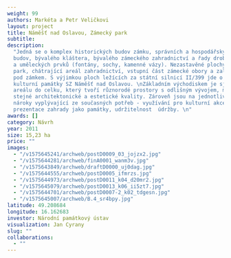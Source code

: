 ```yaml
---
weight: 99
authors: Markéta a Petr Veličkovi
layout: project
title: Náměšť nad Oslavou, Zámecký park
subtitle:
description:
  "Jedná se o komplex historických budov zámku, správních a hospodářských
  budov, bývalého kláštera, bývalého zámeckého zahradnictví a řady drobných staveb
  a uměleckých prvků (fontány, sochy, kamenné vázy). Nezastavěné plochy tvoří zámecký
  park, chátrající areál zahradnictví, vstupní část zámecké obory a zalesněný svah
  pod zámkem. S výjimkou ploch ležících za státní silnicí II/399 jde o areál národní
  kulturní památky SZ Náměšť nad Oslavou. \nZákladním východiskem je sjednocení celého
  areálu do celku, který tvoří různorodé prostory s odlišným vývojem, mající však
  stejné architektonické a estetické kvality. Zároveň jsou na jednotlivé celky kladeny
  nároky vyplývající ze současných potřeb - využívání pro kulturní akce a výstavy,
  prezentace zahrady jako památky, udržitelnost  údržby. \n"
awards: []
category: Návrh
year: 2011
size: 15,23 ha
price: ""
images:
  - "/v1575645241/archweb/postD0009_03_jojzx2.jpg"
  - "/v1575644281/archweb/finA0001_wanm3v.jpg"
  - "/v1575643849/archweb/draftD0000_uj0dag.jpg"
  - "/v1575644555/archweb/postD0005_ifmrzs.jpg"
  - "/v1575644973/archweb/postD0011_k04_d20mr2.jpg"
  - "/v1575645079/archweb/postD0013_k06_ii5zt7.jpg"
  - "/v1575644701/archweb/postD0007-2_k02_tdgesn.jpg"
  - "/v1575645007/archweb/B.4_sr4bpy.jpg"
latitude: 49.208684
longitude: 16.162683
investor: Národní památkový ústav
visualization: Jan Cyrany
slug: ""
collaborations:
  - ""
---
```

